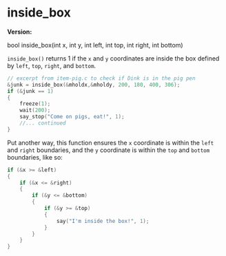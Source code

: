 # inside_box

**Version:** <VersionInfo dink="" standalone />&nbsp;<VersionInfo freedink="" standalone />&nbsp;<VersionInfo dinkhd="" standalone />&nbsp;<VersionInfo yedink="" standalone />

<Prototype small>bool inside_box(int x, int y, int left, int top, int right, int bottom)</Prototype>

`inside_box()` returns 1 if the `x` and `y` coordinates are inside the box defined by `left`, `top`, `right`, and `bottom`. 

```c
// excerpt from item-pig.c to check if Dink is in the pig pen
&junk = inside_box(&mholdx,&mholdy, 200, 180, 400, 306);
if (&junk == 1)
{
    freeze(1);
    wait(200);
    say_stop("Come on pigs, eat!", 1);
    //... continued
}
```

Put another way, this function ensures the `x` coordinate is within the `left` and `right` boundaries, and the `y` coordinate is within the `top` and `bottom` boundaries, like so:

```c
if (&x >= &left)
{
    if (&x <= &right)
    {
        if (&y <= &bottom)
        {
            if (&y >= &top)
            {
                say("I'm inside the box!", 1);
            }
        }
    }
}
```
